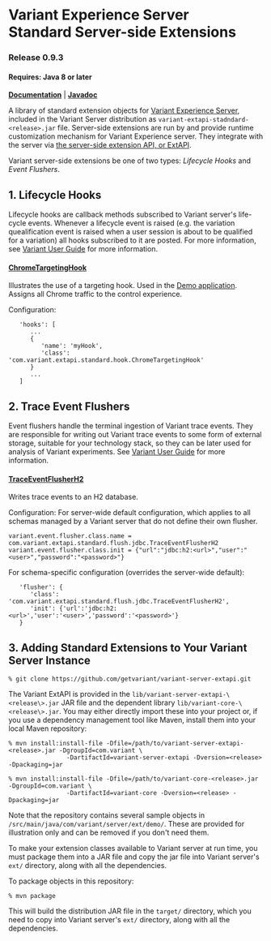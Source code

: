 # Variant Experience Server </br> Standard Server-side Extensions
### Release 0.9.3
#### Requires: Java 8 or later

[__Documentation__](https://www.getvariant.com/resources/docs/0-9/experience-server/reference/#section-4) | [__Javadoc__](https://getvariant.github.io/variant-extapi-standard/)

A library of standard extension objects for [Variant Experience Server](https://www.getvariant.com/resources/docs/0-9/experience-server/user-guide/), included in the Variant Server distribution as `variant-extapi-stadndard-<release>.jar` file. Server-side extensions are run by and provide runtime customization mechanism for Variant Experience server. They integrate with the server via [the server-side extension API, or ExtAPI](https://www.getvariant.com/resources/docs/0-9/experience-server/reference/#section-4).

Variant server-side extensions be one of two types: _Lifecycle Hooks_ and _Event Flushers_. 

## 1. Lifecycle Hooks 
Lifecycle hooks are callback methods subscribed to Variant server's life-cycle events. Whenever a lifecycle event is raised (e.g. the variation quealification event is raised when a user session is about to be qualified for a variation) all hooks subscribed to it are posted.  For more information, see [Variant User Guide](https://www.getvariant.com/resources/docs/0-9/experience-server/user-guide/#section-4.7.1) for more information.

#### [ChromeTargetingHook](https://github.com/getvariant/variant-extapi-standard/blob/master/src/main/java/com/variant/extapi/standard/hook/ChromeTargetingHook.java)

Illustrates the use of a targeting hook. Used in the [Demo application](https://github.com/getvariant/variant-java-demo). Assigns all Chrome traffic to the control experience.

Configuration:
```
   'hooks': [
      ...
      {
         'name': 'myHook',
         'class': 'com.variant.extapi.standard.hook.ChromeTargetingHook'
      }
      ...
   ]
```
## 2. Trace Event Flushers
Event flushers handle the terminal ingestion of Variant trace events. They are responsible for writing out Variant trace events to some form of external storage, suitable for your technology stack, so they can be later used for analysis of Variant experiments. See [Variant User Guide](https://www.getvariant.com/resources/docs/0-9/experience-server/user-guide/#section-4.7.2) for more information.

#### [TraceEventFlusherH2](https://github.com/getvariant/variant-extapi-standard/blob/master/src/main/java/com/variant/extapi/standard/flush/jdbc/TraceEventFlusherH2.java)

Writes trace events to an H2 database.  

Configuration:
For server-wide default configuration, which applies to all schemas managed by a Variant server that do not define their own flusher.
```
variant.event.flusher.class.name = com.variant.extapi.standard.flush.jdbc.TraceEventFlusherH2
variant.event.flusher.class.init = {"url":"jdbc:h2:<url>","user":"<user>","password":"<password>"}
 ```
 
For schema-specific configuration (overrides the server-wide default):
```
   'flusher': {
      'class': 'com.variant.extapi.standard.flush.jdbc.TraceEventFlusherH2',
      'init': {'url':'jdbc:h2:<url>','user':'<user>','password':'<password>'}
   }
```

## 3. Adding Standard Extensions to Your Variant Server Instance
```
% git clone https://github.com/getvariant/variant-server-extapi.git
```

The Variant ExtAPI is provided in the `lib/variant-server-extapi-\<release\>.jar` JAR file and the dependent library `lib/variant-core-\<release\>.jar`. You may either directly import these into your project or, if you use a dependency management tool like Maven, install them into your local Maven repository:

```
% mvn install:install-file -Dfile=/path/to/variant-server-extapi-<release>.jar -DgroupId=com.variant \
                -DartifactId=variant-server-extapi -Dversion=<release> -Dpackaging=jar

% mvn install:install-file -Dfile=/path/to/variant-core-<release>.jar -DgroupId=com.variant \
                -DartifactId=variant-core -Dversion=<release> -Dpackaging=jar
```

Note that the repository contains several sample objects in `/src/main/java/com/variant/server/ext/demo/`. These are provided for illustration only and can be removed if you don't need them.

To make your extension classes available to Variant server at run time, you must package them into a JAR file and copy the jar file into Variant server's `ext/` directory, along with all the dependencies.

To package objects in this repository:

```
% mvn package
```

This will build the distribution JAR file in the `target/` directory, which you need to copy into Variant server's `ext/` directory, along with all the dependencies.

